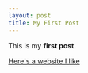 ```yaml
---
layout: post
title: My First Post
---
```


This is my **first post**.

[Here's a website I like](http://WomenOfSteel.com)
